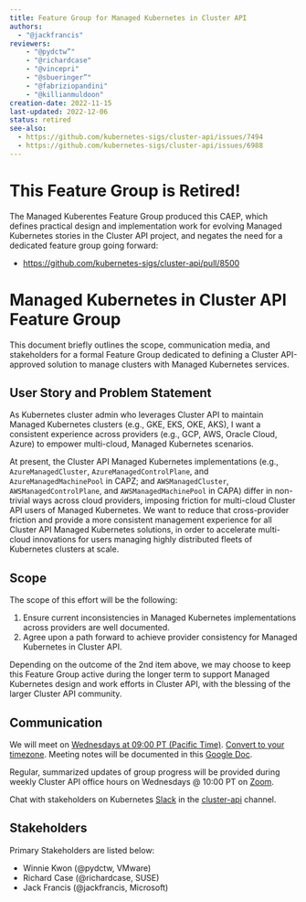 ```yaml
---
title: Feature Group for Managed Kubernetes in Cluster API
authors:
  - "@jackfrancis"
reviewers:
    - "@pydctw”"
    - "@richardcase"
    - "@vincepri"
    - "@sbueringer”"
    - "@fabriziopandini"
    - "@killianmuldoon"
creation-date: 2022-11-15
last-updated: 2022-12-06
status: retired
see-also:
  - https://github.com/kubernetes-sigs/cluster-api/issues/7494
  - https://github.com/kubernetes-sigs/cluster-api/issues/6988
---
```

# This Feature Group is Retired!

The Managed Kuberentes Feature Group produced this CAEP, which defines practical design and implementation work for evolving Managed Kubernetes stories in the Cluster API project, and negates the need for a dedicated feature group going forward:

- https://github.com/kubernetes-sigs/cluster-api/pull/8500

# Managed Kubernetes in Cluster API Feature Group

This document briefly outlines the scope, communication media, and stakeholders for a formal Feature Group dedicated to defining a Cluster API-approved solution to manage clusters with Managed Kubernetes services.

## User Story and Problem Statement

As Kubernetes cluster admin who leverages Cluster API to maintain Managed Kubernetes clusters (e.g., GKE, EKS, OKE, AKS), I want a consistent experience across providers (e.g., GCP, AWS, Oracle Cloud, Azure) to empower multi-cloud, Managed Kubernetes scenarios.

At present, the Cluster API Managed Kubernetes implementations (e.g., `AzureManagedCluster`, `AzureManagedControlPlane`, and `AzureManagedMachinePool` in CAPZ; and `AWSManagedCluster`, `AWSManagedControlPlane`, and `AWSManagedMachinePool` in CAPA) differ in non-trivial ways across cloud providers, imposing friction for multi-cloud Cluster API users of Managed Kubernetes. We want to reduce that cross-provider friction and provide a more consistent management experience for all Cluster API Managed Kubernetes solutions, in order to accelerate multi-cloud innovations for users managing highly distributed fleets of Kubernetes clusters at scale.

## Scope

The scope of this effort will be the following:

1. Ensure current inconsistencies in Managed Kubernetes implementations across providers are well documented.
2. Agree upon a path forward to achieve provider consistency for Managed Kubernetes in Cluster API.

Depending on the outcome of the 2nd item above, we may choose to keep this Feature Group active during the longer term to support Managed Kubernetes design and work efforts in Cluster API, with the blessing of the larger Cluster API community.

## Communication

We will meet on [Wednesdays at 09:00 PT (Pacific Time)][zoomMeeting]. [Convert to your timezone](http://www.thetimezoneconverter.com/?t=09:00&tz=PT%20%28Pacific%20Time%29). Meeting notes will be documented in this [Google Doc](https://docs.google.com/document/d/1WIdlkYU53r5UWM3m6YaDXPYyMBNyiJcKL6UX7VekfYY).

Regular, summarized updates of group progress will be provided during weekly Cluster API office hours on Wednesdays @ 10:00 PT on [Zoom][zoomMeeting].

Chat with stakeholders on Kubernetes [Slack](http://slack.k8s.io/) in the [cluster-api](https://kubernetes.slack.com/archives/C8TSNPY4T) channel.

## Stakeholders

Primary Stakeholders are listed below:

- Winnie Kwon (@pydctw, VMware)
- Richard Case (@richardcase, SUSE)
- Jack Francis (@jackfrancis, Microsoft)

[zoomMeeting]: https://zoom.us/j/861487554
